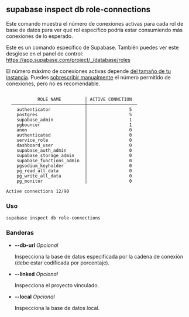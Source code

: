 ## supabase inspect db role-connections

Este comando muestra el número de conexiones activas para cada rol de base de datos para ver qué rol específico podría estar consumiendo más conexiones de lo esperado.

Este es un comando específico de Supabase. También puedes ver este desglose en el panel de control: https://app.supabase.com/project/_/database/roles

El número máximo de conexiones activas depende [del tamaño de tu instancia](https://supabase.com/docs/guides/platform/compute-add-ons). Puedes [sobrescribir manualmente](https://supabase.com/docs/guides/platform/performance#allowing-higher-number-of-connections) el número permitido de conexiones, pero no es recomendable.

```

            ROLE NAME         │ ACTIVE CONNCTION
  ────────────────────────────┼───────────────────
    authenticator             │                5
    postgres                  │                5
    supabase_admin            │                1
    pgbouncer                 │                1
    anon                      │                0
    authenticated             │                0
    service_role              │                0
    dashboard_user            │                0
    supabase_auth_admin       │                0
    supabase_storage_admin    │                0
    supabase_functions_admin  │                0
    pgsodium_keyholder        │                0
    pg_read_all_data          │                0
    pg_write_all_data         │                0
    pg_monitor                │                0

Active connections 12/90

```

### Uso

```
supabase inspect db role-connections
```

### Banderas

- **--db-url <string>** _Opcional_
    
    Inspecciona la base de datos especificada por la cadena de conexión (debe estar codificada por porcentaje).
    
- **--linked** _Opcional_
    
    Inspecciona el proyecto vinculado.
    
- **--local** _Opcional_
    
    Inspecciona la base de datos local.